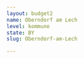 ```yaml
---
layout: budget2
name: Oberndorf am Lech
level: kommune
state: BY
slug: Oberndorf-am-Lech

---
```




